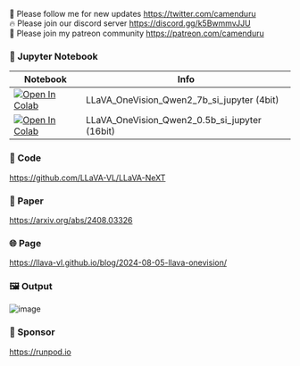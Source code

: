 🐣 Please follow me for new updates https://twitter.com/camenduru <br />
🔥 Please join our discord server https://discord.gg/k5BwmmvJJU <br />
🥳 Please join my patreon community https://patreon.com/camenduru <br />

### 🍊 Jupyter Notebook

| Notebook | Info
| --- | --- |
[![Open In Colab](https://colab.research.google.com/assets/colab-badge.svg)](https://colab.research.google.com/github/camenduru/LLaVA-OneVision-jupyter/blob/main/LLaVA_OneVision_Qwen2_7b_si_jupyter.ipynb) | LLaVA_OneVision_Qwen2_7b_si_jupyter (4bit)
[![Open In Colab](https://colab.research.google.com/assets/colab-badge.svg)](https://colab.research.google.com/github/camenduru/LLaVA-OneVision-jupyter/blob/main/LLaVA_OneVision_Qwen2_0.5b_si_jupyter.ipynb) | LLaVA_OneVision_Qwen2_0.5b_si_jupyter (16bit)

### 🧬 Code
https://github.com/LLaVA-VL/LLaVA-NeXT

### 📄 Paper
https://arxiv.org/abs/2408.03326

### 🌐 Page
https://llava-vl.github.io/blog/2024-08-05-llava-onevision/

### 🖼 Output
![image](https://github.com/user-attachments/assets/b78e3503-700b-41f0-aadd-0ee127c046fd)

### 🏢 Sponsor
https://runpod.io
